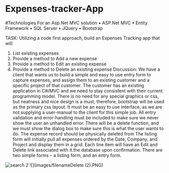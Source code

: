 # Expenses-tracker-App
#Technologies
For an Asp.Net MVC solution 
• ASP.Net MVC
• Entity Framework
• SQL Server
• JQuery
• Bootstrap

TASK:
Utilizing a code first approach, build an Expenses Tracking app that will:
1. List existing expenses
2. Provide a method to Add a new expense
3. Provide a method to Edit an existing expense
4. Provide a method to Delete an existing expense
Discussion:
We have a client that wants us to build a simple and easy to use entry form to capture expenses, and assign
them to an existing customer and a specific project of that customer. The customer has an existing application
in C#/MVC and we need to stay consistent with their current programming model. There is no need for any
special graphics or css, but neatness and nice design is a must; therefore, bootstrap will be used as the primary
css layout.
It must be an easy to use interface, as we are not supplying a user-manual to the client for this simple job. All
entry validation and error-handling must be included to make sure we never show the user an unhandled
error. There will be a delete function, and we must show the dialog box to make sure this is what the user
wants to do. 
The expense record should be physically deleted from The listing form will initially pull all expenses ordered by the Date, Company, and Project and display them in a
grid. Each line item will have an Edit and Delete link associated with it.the database upon confirmation.
There are two simple forms – a listing form, and an entry form.


![search 2](https://user-images.githubusercontent.com/29130101/45561535-fdff6f80-b815-11e8-9cfd-9565f5fde22b.PNG)
![](images/filenameDelete (2).PNG)


